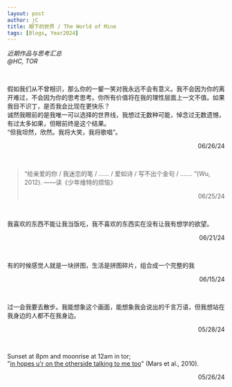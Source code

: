 ```yaml
---
layout: post
author: jC
title: 眼下的世界 / The World of Mine
tags: [Blogs, Year2024]
---
```


*近期作品与思考汇总  <br> @HC, TOR*

<br>

假如我们从不曾相识，那么你的一颦一笑对我永远不会有意义。我不会因为你的离开难过，不会因为你的思考思考。你所有价值将在我的理性层面上一文不值。如果我目不识丁，是否我会比现在更快乐？  
诚然我眼前的是我唯一可以选择的世界线，我想过无数种可能，悼念过无数遗憾，有过太多如果，但眼前终是这个结果。  
“但我坦然，欣然。我将大笑，我将歌唱”。

<p align="right">06/26/24 </p> 

<br>

> “给亲爱的你 / 我迷恋的笔 / ...... / 爱如诗 / 写不出个金句 / ....... ”(Wu, 2012).
> ——读《少年维特的烦恼》
> <p align="right">06/25/24</p>

<br>

我喜欢的东西不能让我当饭吃，我不喜欢的东西实在没有让我有想学的欲望。

<p align="right">06/21/24</p> 

<br>

有的时候感觉人就是一块拼图，生活是拼图碎片，组合成一个完整的我
<p align="right">06/15/24 </p> 

<br>

过一会我要去散步。我能想象这个画面，能想象我会说出的千言万语，但我想站在我身边的人都不在我身边。

<p align="right">05/28/24  </p> 

<br>

Sunset at 8pm and moonrise at 12am in tor;
"[in hopes u'r on the otherside talking to me too](https://open.spotify.com/track/161DnLWsx1i3u1JT05lzqU?si=f806ed46311147a8)" (Mars et al., 2010).

<p align="right">05/26/24 </p> 
